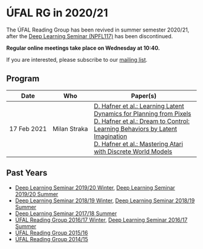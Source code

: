 # ÚFAL RG in 2020/21

The ÚFAL Reading Group has been revived in summer semester 2020/21, after the
[Deep Learning Seminar (NPFL117)](https://ufal.mff.cuni.cz/courses/npfl117) has been
discontinued.

**Regular online meetings take place on Wednesday at 10:40.**

If you are interested, please subscribe to our [mailing list](https://groups.google.com/forum/#!forum/ufal-rg).

## Program

<div class="program"><style>
  .program td { vertical-align: middle !important}
  .program tr>td:nth-of-type(1), .program tr>td:nth-of-type(2) {white-space: nowrap}
</style>

| Date        | Who                  | Paper(s) |
| ----        | ---                  | -------- |
| 17 Feb 2021 | Milan Straka         | [D. Hafner et al.: Learning Latent Dynamics for Planning from Pixels](https://arxiv.org/abs/1811.04551)<br>[D. Hafner et al.: Dream to Control: Learning Behaviors by Latent Imagination](https://arxiv.org/abs/1912.01603)<br>[D. Hafner et al.: Mastering Atari with Discrete World Models](https://arxiv.org/abs/2010.02193)

</div>

## Past Years
- [Deep Learning Seminar 2019/20 Winter](https://ufal.mff.cuni.cz/courses/npfl117/1920-winter), [Deep Learning Seminar 2019/20 Summer](https://ufal.mff.cuni.cz/courses/npfl117/1920-summer)
- [Deep Learning Seminar 2018/19 Winter](https://ufal.mff.cuni.cz/courses/npfl117/1819-winter), [Deep Learning Seminar 2018/19 Summer](https://ufal.mff.cuni.cz/courses/npfl117/1819-summer)
- [Deep Learning Seminar 2017/18 Summer](https://ufal.mff.cuni.cz/courses/npfl117/1718-summer)
- [ÚFAL Reading Group 2016/17 Winter](https://ufal.mff.cuni.cz/courses/rg/1617), [Deep Learning Seminar 2016/17 Summer](https://ufal.mff.cuni.cz/courses/npfl117/1617-summer)
- [ÚFAL Reading Group 2015/16](https://ufal.mff.cuni.cz/courses/rg/1516)
- [ÚFAL Reading Group 2014/15](https://ufal.mff.cuni.cz/courses/rg/1415)
